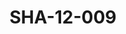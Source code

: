 ---
pid: SHA-12-009
title: SHA-12-009
language: en
original_label: 
rights: Sharhabil Ahmed
location_of_original: Sharhabil Ahmed
photographer_or_studio: 
scanned_from: photograph 8.6 by 13.8
_date: 1957-1958
location: Egypt, Manufiya, Sirs al Layan
description: Sharhabil Ahmed and Kamil Hussain
additional_notes: 
permission_display: 'yes'
on_server: 'no'
on_website: 'no'
permalink: /photopages/en/SHA-12-009.html
layout: photo-page
---